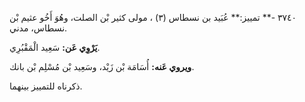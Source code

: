 ٣٧٤٠ -** تمييز:** عُبَيد بن نسطاس (٣) ، مولى كثير بْن الصلت، وهُوَ أَخُو عثيم بْن نسطاس، مدني.

**يَرْوِي عَن:** سَعِيد الْمَقْبُرِي.

**ويروي عَنه:** أُسَامَة بْن زَيْد، وسَعِيد بْن مُسْلِم بْن بانك.

ذكرناه للتمييز بينهما.